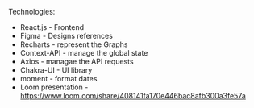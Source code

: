 
Technologies:
   * React.js - Frontend
   * Figma - Designs references
   * Recharts - represent the Graphs
   * Context-API - manage the global state
   * Axios - managae the API requests
   * Chakra-UI - UI library
   * moment - format dates
   * Loom presentation - https://www.loom.com/share/408141fa170e446bac8afb300a3fe57a